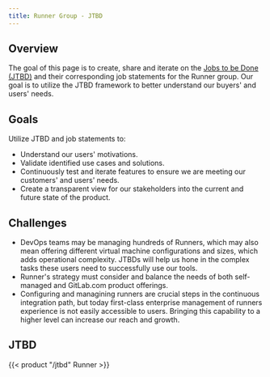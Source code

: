 ```yaml
---
title: Runner Group - JTBD
---
```


## Overview

The goal of this page is to create, share and iterate on the [Jobs to be Done (JTBD)](/handbook/product/ux/jobs-to-be-done/) and their corresponding job statements for the Runner group. Our goal is to utilize the JTBD framework to better understand our buyers' and users' needs.

## Goals

Utilize JTBD and job statements to:

- Understand our users' motivations.
- Validate identified use cases and solutions.
- Continuously test and iterate features to ensure we are meeting our customers' and users' needs.
- Create a transparent view for our stakeholders into the current and future state of the product.

## Challenges

- DevOps teams may be managing hundreds of Runners, which may also mean offering different virtual machine configurations and sizes, which adds operational complexity. JTBDs will help us hone in the complex tasks these users need to successfully use our tools.
- Runner's strategy must consider and balance the needs of both self-managed and GitLab.com product offerings.
- Configuring and managining runners are crucial steps in the continuous integration path, but today first-class enterprise management of runners experience is not easily accessible to users. Bringing this capability to a higher level can increase our reach and growth.

## JTBD

{{< product "/jtbd" Runner >}}
